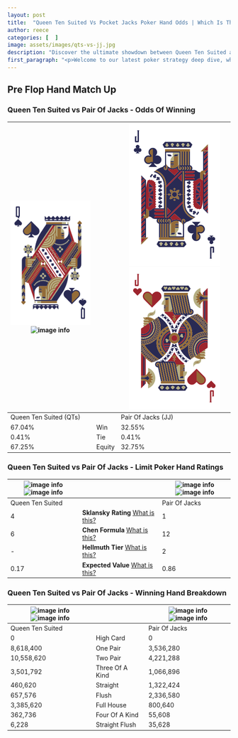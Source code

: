 ```yaml
---
layout: post
title:  "Queen Ten Suited Vs Pocket Jacks Poker Hand Odds | Which Is The Better Hand In Poker? A Complete Guide"
author: reece
categories: [  ]
image: assets/images/qts-vs-jj.jpg
description: "Discover the ultimate showdown between Queen Ten Suited and Pair Of Jacks in poker! Uncover the odds, strategies, and scenarios where one hand triumphs over the other. Get ready to up your poker game with this thrilling analysis."
first_paragraph: "<p>Welcome to our latest poker strategy deep dive, where we're pitting two distinct hands against each other in a high-stakes showdown: Queen Ten Suited vs Pair Of Jacks.</p><p>In the dynamic world of poker, every decision counts, and knowing which hand holds the upper hand is key to your success at the table.</p><p>In this article, we'll dissect these two hands, explore the scenarios where one dominates the other, and equip you with the knowledge to make strategic choices that can tip the odds in your favor.</p><p>Get ready to unravel the intriguing dynamics of these poker hands and elevate your game to new heights.</p>"
---
```




[comment]: # (sp0)

## Pre Flop Hand Match Up

<div class="table hand-ratings" markdown="1"> 



### Queen Ten Suited vs Pair Of Jacks - Odds Of Winning


    
| ![image info](assets/images/hand1/q.png) ![image info](assets/images/hand1/ts.png) |  | ![image info](assets/images/hand2/j.png) ![image info](assets/images/hand2/jo.png) |
| -------- | -------- | -------- |
| Queen Ten Suited (QTs) |  | Pair Of Jacks (JJ) |
| 67.04% | Win | 32.55% |
| 0.41% | Tie | 0.41% |
| 67.25% | Equity | 32.75% |




[comment]: # (sp1)



### Queen Ten Suited vs Pair Of Jacks - Limit Poker Hand Ratings


    
| ![image info](https://www.riverpairs.com/assets/images/hand1/q.png) ![image info](https://www.riverpairs.com/assets/images/hand1/ts.png) |  | ![image info](https://www.riverpairs.com/assets/images/hand2/j.png) ![image info](https://www.riverpairs.com/assets/images/hand2/jo.png) |
| -------- | -------- | -------- |
| Queen Ten Suited |  | Pair Of Jacks |
| 4 | **Sklansky Rating** [What is this?](/sklansky-rating-explained) | 1 |
| 6 | **Chen Formula** [What is this?](/chen-formula-explained) | 12 |
| - | **Hellmuth Tier** [What is this?](/Hellmuth-tier-explained) | 2 |
| 0.17 | **Expected Value** [What is this?](/expected-value-explained) | 0.86 |




[comment]: # (sp2)



### Queen Ten Suited vs Pair Of Jacks - Winning Hand Breakdown


    
| ![image info](https://www.riverpairs.com/assets/images/hand1/q.png) ![image info](https://www.riverpairs.com/assets/images/hand1/ts.png) |  | ![image info](https://www.riverpairs.com/assets/images/hand2/j.png) ![image info](https://www.riverpairs.com/assets/images/hand2/jo.png) |
| -------- | -------- | -------- |
| Queen Ten Suited |  | Pair Of Jacks |
| 0 | High Card | 0 |
| 8,618,400 | One Pair | 3,536,280 |
| 10,558,620 | Two Pair | 4,221,288 |
| 3,501,792 | Three Of A Kind | 1,066,896 |
| 460,620 | Straight | 1,322,424 |
| 657,576 | Flush | 2,336,580 |
| 3,385,620 | Full House | 800,640 |
| 362,736 | Four Of A Kind | 55,608 |
| 6,228 | Straight Flush | 35,628 |




[comment]: # (sp3)



</div>

[comment]: # (sp4)



[comment]: # (sp5)

